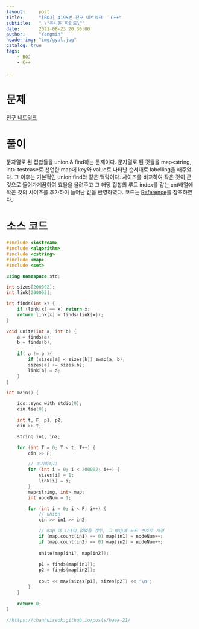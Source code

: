 ```yaml
---
layout:     post
title:      "[BOJ] 4195번 친구 네트워크 - C++"
subtitle:   " \"유니온 파인드\""
date:       2021-08-23 20:30:00
author:     "Yongmin"
header-img: "img/gyul.jpg"
catalog: true
tags:
    - BOJ
    - C++
  
---
```


# 문제
[친구 네트워크](https://www.acmicpc.net/problem/4195)

# 풀이

문자열로 된 집합들을 union & find하는 문제이다. 문자열로 된 것들을 map<string, int> testcase로 선언한 map에 key와 value로 나타난 순서대로 labelling을 해주었다. 
그 이후는 기본적인 union find와 같은 맥락이다. 사이즈를 비교하여 작은 것이 큰 것으로 들어가게끔하여 효율을 올려주고 그 해당 집합의 루트 index를 같는 cnt배열에 작은 것의 사이즈를 추가하여
늘어난 값을 반영하였다. 코드는 [Reference](https://chanhuiseok.github.io/posts/baek-21/)를 참조하였다.


# 소스 코드

```c++
#include <iostream>
#include <algorithm>
#include <cstring>
#include <map>
#include <set>

using namespace std;

int sizes[200002];
int link[200002];

int finds(int x) {
	if (link[x] == x) return x;
	return link[x] = finds(link[x]);
}

void unite(int a, int b) {
	a = finds(a);
	b = finds(b);
    
    if( a != b ){
		if (sizes[a] < sizes[b]) swap(a, b);
		sizes[a] += sizes[b];
		link[b] = a;
    }
}

int main() {

	ios::sync_with_stdio(0);
	cin.tie(0);

	int t, F, p1, p2;
	cin >> t;

	string in1, in2;

	for (int T = 0; T < t; T++) {
		cin >> F;

		// 초기화하기
		for (int i = 0; i < 200002; i++) {
			sizes[i] = 1;
			link[i] = i;
		}
		map<string, int> map;
		int nodeNum = 1;

		for (int i = 0; i < F; i++) {
			// union
			cin >> in1 >> in2;

			// map 에 in1이 없었을 경우, 그 map에 노드 번호로 지정
			if (map.count(in1) == 0) map[in1] = nodeNum++;		
			if (map.count(in2) == 0) map[in2] = nodeNum++;
			
            unite(map[in1], map[in2]);
            
            p1 = finds(map[in1]);
            p2 = finds(map[in2]);
            
			cout << max(sizes[p1], sizes[p2]) << '\n';	
		}
	}
    
    return 0;
}

//https://chanhuiseok.github.io/posts/baek-21/
```
